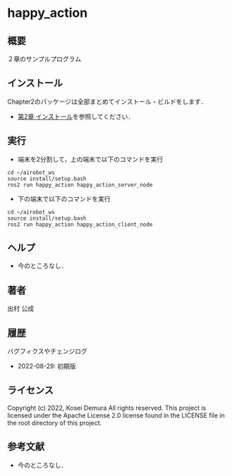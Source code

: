 # happy_action
## 概要
２章のサンプルプログラム 


## インストール
Chapter2のパッケージは全部まとめてインストール・ビルドをします．
- [第2章 インストール](https://github.com/AI-Robot-Book/chapter2)を参照してください．


## 実行  
- 端末を2分割して，上の端末で以下のコマンドを実行
```
cd ~/airobot_ws
source install/setup.bash
ros2 run happy_action happy_action_server_node
```

- 下の端末で以下のコマンドを実行
```
cd ~/airobot_ws
source install/setup.bash
ros2 run happy_action happy_action_client_node
```

## ヘルプ
- 今のところなし．
　
 
## 著者
出村 公成


## 履歴
バグフィクスやチェンジログ
- 2022-08-29: 初期版


## ライセンス
Copyright (c) 2022, Kosei Demura All rights reserved. This project is licensed under the Apache License 2.0 license found in the LICENSE file in the root directory of this project.


## 参考文献
- 今のところなし．

